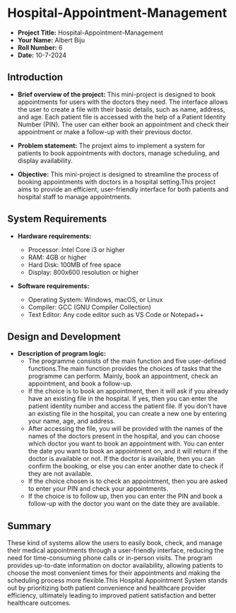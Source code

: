# Hospital-Appointment-Management


- **Project Title:** Hospital-Appointment-Management
- **Your Name:** Albert Biju
- **Roll Number:** 6
- **Date:** 10-7-2024

## Introduction

- **Brief overview of the project:**
  This mini-project is designed to book appointments for users with the doctors they need. The interface allows the user to create a file with their basic details, 
  such as name, address, and age. Each patient file is accessed with the help of a Patient Identity Number (PIN). The user can either book an appointment and check 
  their appointment or make a follow-up with their previous doctor.
- **Problem statement:**
 The projext aims to implement a system for patients to book appointments with doctors, manage scheduling, and display availability.

- **Objective:**
  This mini-project is designed to streamline the process of booking appointments with doctors in a hospital setting.This project aims to provide an efficient, user-friendly interface for both patients and hospital staff to manage appointments.

## System Requirements

- **Hardware requirements:**
  - Processor: Intel Core i3 or higher
  - RAM: 4GB or higher
  - Hard Disk: 100MB of free space
  - Display: 800x600 resolution or higher

- **Software requirements:**
  - Operating System: Windows, macOS, or Linux
  - Compiler: GCC (GNU Compiler Collection)
  - Text Editor: Any code editor such as VS Code or Notepad++

## Design and Development

- **Description of program logic:**
  - The programme consists of the main function and five user-defined functions.The main function provides the choices of tasks that the programme can perform. Mainly, book an appointment, check an appointment, and book a follow-up.
  - If the choice is to book an appointment, then it will ask if you already have an existing file in the hospital. If yes, then you can enter the patient identity number and access the patient file. If you don’t have an existing file in the hospital, you can create a new one by entering your name, age, and address.
  - After accessing the file, you will be provided with the names of the names of the doctors present in the hospital, and you can choose which doctor you want to book an appointment with. You can enter the date you want to book an appointment on, and it will return if the doctor is available or not. If the doctor is available, then you can confirm the booking, or else you can enter another date to check if they are not available.
  - If the choice chosen is to check an appointment, then you are asked to enter your PIN and check your appointments.
  - If the choice is to follow up, then you can enter the PIN and book a follow-up with the doctor you want on the date they are available.
## Summary

These kind of systems allow the  users to easily book, check, and manage their medical appointments through a user-friendly interface, reducing the need for time-consuming phone calls or in-person visits. The program provides up-to-date information on doctor availability, allowing patients to choose the most convenient times for their appointments and making the scheduling process more flexible.This Hospital Appointment System stands out by prioritizing both patient convenience and healthcare provider efficiency, ultimately leading to improved patient satisfaction and better healthcare outcomes.
